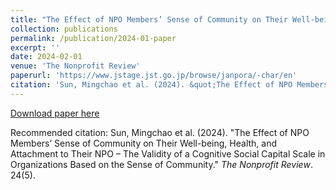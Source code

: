 ```yaml
---
title: "The Effect of NPO Members’ Sense of Community on Their Well-being, Health, and Attachment to Their NPO – The Validity of a Cognitive Social Capital Scale in Organizations Based on the Sense of Community (in Japanese)"
collection: publications
permalink: /publication/2024-01-paper
excerpt: ''
date: 2024-02-01
venue: 'The Nonprofit Review'
paperurl: 'https://www.jstage.jst.go.jp/browse/janpora/-char/en'
citation: 'Sun, Mingchao et al. (2024). &quot;The Effect of NPO Members’ Sense of Community on Their Well-being, Health, and Attachment to Their NPO – The Validity of a Cognitive Social Capital Scale in Organizations Based on the Sense of Community.&quot; <i>The Nonprofit Review</i>. 24(5).'
---
```


[Download paper here](https://www.jstage.jst.go.jp/browse/janpora/-char/en)

Recommended citation: Sun, Mingchao et al. (2024). "The Effect of NPO Members’ Sense of Community on Their Well-being, Health, and Attachment to Their NPO – The Validity of a Cognitive Social Capital Scale in Organizations Based on the Sense of Community." <i>The Nonprofit Review</i>. 24(5).

